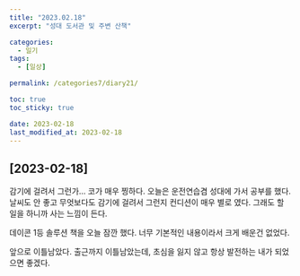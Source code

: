 ```yaml
---
title: "2023.02.18"
excerpt: "성대 도서관 및 주변 산책"

categories:
  - 일기
tags:
  - [일상]

permalink: /categories7/diary21/

toc: true
toc_sticky: true

date: 2023-02-18
last_modified_at: 2023-02-18
---
```


## [2023-02-18]

감기에 걸려서 그런가... 코가 매우 찡하다. 오늘은 운전연습겸 성대에 가서 공부를 했다. 날씨도 안 좋고 무엇보다도 감기에 걸려서 그런지 컨디션이 매우 별로 였다. 그래도 할 일을 하니까 사는 느낌이 든다. 

데이콘 1등 솔루션 책을 오늘 잠깐 했다. 너무 기본적인 내용이라서 크게 배운건 없었다. 

앞으로 이틀남았다. 출근까지 이틀남았는데, 초심을 잃지 않고 항상 발전하는 내가 되었으면 좋겠다. 
